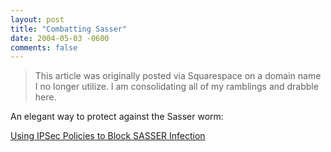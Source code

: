 ```yaml
---
layout: post
title: "Combatting Sasser"
date: 2004-05-03 -0600
comments: false
---
```


> This article was originally posted via Squarespace on a domain name I no longer utilize.  I am consolidating all of my ramblings and drabble here.

An elegant way to protect against the Sasser worm:

[Using IPSec Policies to Block SASSER Infection][1]

[1]: http://weblogs.asp.net/tristank/archive/2004/05/04/125020.aspx
